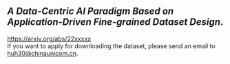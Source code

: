 ## _A Data-Centric AI Paradigm Based on Application-Driven Fine-grained Dataset Design_.  
https://arxiv.org/abs/22xxxxx  
If you want to apply for downloading the dataset, please send an email to huh30@chinaunicom.cn.
